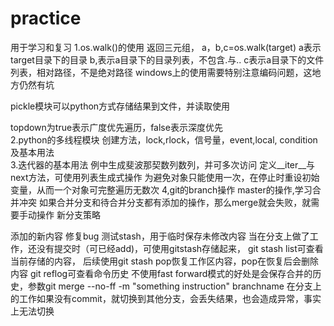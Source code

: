 # practice
用于学习和复习
1.os.walk()的使用
返回三元组，
a，b,c=os.walk(target)
a表示target目录下的目录
b,表示a目录下的目录列表，不包含.与..
c表示a目录下的文件列表，相对路径，不是绝对路径
windows上的使用需要特别注意编码问题，这地方仍然有坑

pickle模块可以python方式存储结果到文件，并读取使用

topdown为true表示广度优先遍历，false表示深度优先  
2.python的多线程模块
创建方法，lock,rlock，信号量，event,local,
condition
及基本用法  
3.迭代器的基本用法
例中生成斐波那契数列数列，并可多次访问
定义__iter__与next方法，可使用列表生成式操作
为避免对象只能使用一次，在停止时重设初始变量，从而一个对象可完整遍历无数次
4,git的branch操作
master的操作,学习合并冲突
如果合并分支和待合并分支都有添加的操作，那么merge就会失败，就需要手动操作
新分支策略

添加的新内容
修复bug
测试stash，用于临时保存未修改内容
当在分支上做了工作，还没有提交时（可已经add)，可使用gitstash存储起来，
git stash list可查看当前存储的内容，
后续使用git stash pop恢复工作区内容，pop在恢复后会删除内容
git reflog可查看命令历史
不使用fast forward模式的好处是会保存合并的历史，参数git merge --no-ff -m "something instruction" branchname
在分支上的工作如果没有commit，就切换到其他分支，会丢失结果，也会造成异常，事实上无法切换
